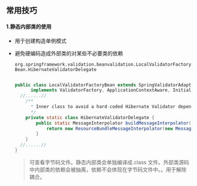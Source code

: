 ## 常用技巧

#### 1.静态内部类的使用	

- 用于创建构造单例模式

- 避免硬编码造成外部类的对某些不必要类的依赖

  ``org.springframework.validation.beanvalidation.LocalValidatorFactoryBean.HibernateValidatorDelegate``

  ```java
  
  public class LocalValidatorFactoryBean extends SpringValidatorAdapter
  		implements ValidatorFactory, ApplicationContextAware, InitializingBean, DisposableBean {
  	//......//
      /**
        * Inner class to avoid a hard-coded Hibernate Validator dependency.
        */
      private static class HibernateValidatorDelegate {
          public static MessageInterpolator buildMessageInterpolator(MessageSource messageSource) {
              return new ResourceBundleMessageInterpolator(new MessageSourceResourceBundleLocator(messageSource));
          }
      }
  	//......//
  }
  ```

  >可查看字节码文件。静态内部类会单独编译成.class 文件。外部类源码中内部类的依赖会被抽离，依赖不会体现在字节码文件中。。用于解除耦合。

